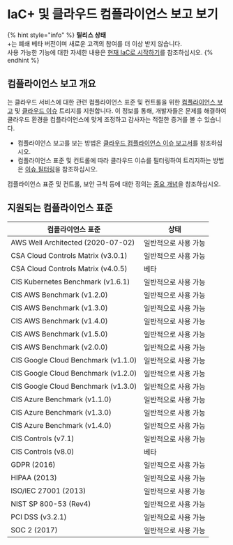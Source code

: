 # IaC+ 및 클라우드 컴플라이언스 보고 보기

{% hint style="info" %}
**릴리스 상태**\
+는 폐쇄 베타 버전이며 새로운 고객의 참여를 더 이상 받지 않습니다.\
사용 가능한 기능에 대한 자세한 내용은 [현재 IaC로 시작하기](https://docs.snyk.io/scan-using-snyk/snyk-iac/getting-started-with-current-iac)를 참조하십시오.
{% endhint %}

## 컴플라이언스 보고 개요

는 클라우드 서비스에 대한 관련 컴플라이언스 표준 및 컨트롤을 위한 [컴플라이언스 보고](../../manage-issues/reporting/available-snyk-reports.md#cloud-compliance-issues-report) 및 [클라우드 이슈](getting-started-with-iac+-and-cloud-scans/manage-iac+-and-cloud-issues/) 트리지를 지원합니다. 이 정보를 통해, 개발자들은 문제를 해결하여 클라우드 환경을 컴플라이언스에 맞게 조정하고 감사자는 적절한 증거를 볼 수 있습니다.

* 컴플라이언스 보고를 보는 방법은 [클라우드 컴플라이언스 이슈 보고서](../../manage-issues/reporting/available-snyk-reports.md#cloud-compliance-issues-report)를 참조하십시오.
* 컴플라이언스 표준 및 컨트롤에 따라 클라우드 이슈를 필터링하여 트리지하는 방법은 [이슈 필터링](getting-started-with-iac+-and-cloud-scans/manage-iac+-and-cloud-issues/view-iac+-and-cloud-issues-in-the-snyk-web-ui.md#filter-issues)을 참조하십시오.

컴플라이언스 표준 및 컨트롤, 보안 규칙 등에 대한 정의는 [중요 개념](getting-started-with-iac+-and-cloud-scans/key-concepts-for-iac+-and-cloud.md)을 참조하십시오.

## 지원되는 컴플라이언스 표준

| 컴플라이언스 표준                 | 상태              |
| ----------------------------------- | ------------------- |
| AWS Well Architected (2020-07-02)   | 일반적으로 사용 가능 |
| CSA Cloud Controls Matrix (v3.0.1)  | 일반적으로 사용 가능 |
| CSA Cloud Controls Matrix (v4.0.5)  | 베타                |
| CIS Kubernetes Benchmark (v1.6.1)   | 일반적으로 사용 가능 |
| CIS AWS Benchmark (v1.2.0)          | 일반적으로 사용 가능 |
| CIS AWS Benchmark (v1.3.0)          | 일반적으로 사용 가능 |
| CIS AWS Benchmark (v1.4.0)          | 일반적으로 사용 가능 |
| CIS AWS Benchmark (v1.5.0)          | 일반적으로 사용 가능 |
| CIS AWS Benchmark (v2.0.0)          | 일반적으로 사용 가능 |
| CIS Google Cloud Benchmark (v1.1.0) | 일반적으로 사용 가능 |
| CIS Google Cloud Benchmark (v1.2.0) | 일반적으로 사용 가능 |
| CIS Google Cloud Benchmark (v1.3.0) | 일반적으로 사용 가능 |
| CIS Azure Benchmark (v1.1.0)        | 일반적으로 사용 가능 |
| CIS Azure Benchmark (v1.3.0)        | 일반적으로 사용 가능 |
| CIS Azure Benchmark (v1.4.0)        | 일반적으로 사용 가능 |
| CIS Controls (v7.1)                 | 일반적으로 사용 가능 |
| CIS Controls (v8.0)                 | 베타                |
| GDPR (2016)                         | 일반적으로 사용 가능 |
| HIPAA (2013)                        | 일반적으로 사용 가능 |
| ISO/IEC 27001 (2013)                | 일반적으로 사용 가능 |
| NIST SP 800-53 (Rev4)               | 일반적으로 사용 가능 |
| PCI DSS (v3.2.1)                    | 일반적으로 사용 가능 |
| SOC 2 (2017)                        | 일반적으로 사용 가능 |